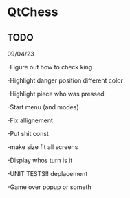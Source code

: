 # QtChess

## TODO

09/04/23

-Figure out how to check king

-Highlight danger position different color

-Highlight piece who was pressed

-Start menu (and modes)

-Fix allignement

-Put shit const

-make size fit all screens

-Display whos turn is it

-UNIT TESTS!! deplacement

-Game over popup or someth

